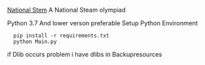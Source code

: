 [National Stem](https://www.nationalsteamolympiad.com/)
A National Steam olympiad


  Python 3.7 And lower verson preferable
  Setup Python Environment 
```  
  pip install -r requirements.txt
  python Main.py

```

if Dlib occurs problem
i have dlibs in Backupresources



